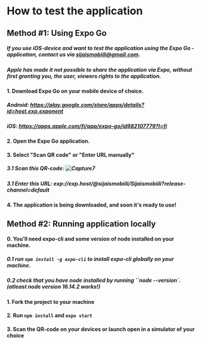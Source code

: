 
# How to test the application

## Method #1: Using Expo Go

##### If you use iOS-device and want to test the application using the Expo Go -application, contact us via sijaismobiili@gmail.com. 
##### Apple has made it not possible to share the application via Expo, without first granting you, the user, viewers rights to the application.


#### 1. Download Expo Go on your mobile device of choice.
##### Android: https://play.google.com/store/apps/details?id=host.exp.exponent
##### iOS: https://apps.apple.com/fi/app/expo-go/id982107779?l=fi

#### 2. Open the Expo Go application.

#### 3. Select "Scan QR code" or "Enter URL manually"

##### 3.1 Scan this QR-code: ![Capture7](https://user-images.githubusercontent.com/71447366/216351205-f5f2f5d9-b41e-4cd9-9cf0-417f4d89e0fe.PNG)

##### 3.1 Enter this URL: exp://exp.host/@sijaismobiili/Sijaismobiili?release-channel=default

#### 4. The application is being downloaded, and soon it's ready to use!




## Method #2: Running application locally

#### 0. You'll need expo-cli and some version of node installed on your machine.
##### 0.1 run `npm install -g expo-cli` to install expo-cli globally on your machine.
##### 0.2 check that you have node installed by running ``node --version`. (atleast node version 16.14.2 works!)

#### 1. Fork the project to your machine

#### 2. Run `npm install` and `expo start`

#### 3. Scan the QR-code on your devices or launch open in a simulator of your choice 

